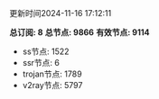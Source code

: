 更新时间2024-11-16 17:12:11

**总订阅: 8**
**总节点: 9866**
**有效节点: 9114**
- ss节点: 1522
- ssr节点: 6
- trojan节点: 1789
- v2ray节点: 5797
